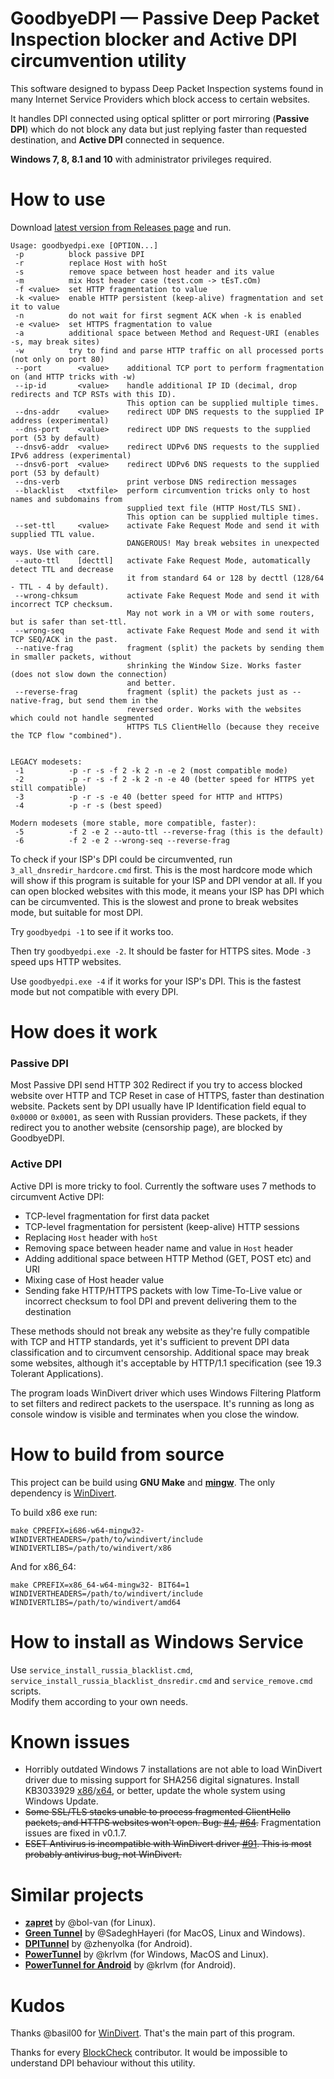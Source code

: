 GoodbyeDPI — Passive Deep Packet Inspection blocker and Active DPI circumvention utility
=========================

This software designed to bypass Deep Packet Inspection systems found in many Internet Service Providers which block access to certain websites.

It handles DPI connected using optical splitter or port mirroring (**Passive DPI**) which do not block any data but just replying faster than requested destination, and **Active DPI** connected in sequence.

**Windows 7, 8, 8.1 and 10** with administrator privileges required.

# How to use

Download [latest version from Releases page](https://github.com/ValdikSS/GoodbyeDPI/releases) and run.

```
Usage: goodbyedpi.exe [OPTION...]
 -p          block passive DPI
 -r          replace Host with hoSt
 -s          remove space between host header and its value
 -m          mix Host header case (test.com -> tEsT.cOm)
 -f <value>  set HTTP fragmentation to value
 -k <value>  enable HTTP persistent (keep-alive) fragmentation and set it to value
 -n          do not wait for first segment ACK when -k is enabled
 -e <value>  set HTTPS fragmentation to value
 -a          additional space between Method and Request-URI (enables -s, may break sites)
 -w          try to find and parse HTTP traffic on all processed ports (not only on port 80)
 --port        <value>    additional TCP port to perform fragmentation on (and HTTP tricks with -w)
 --ip-id       <value>    handle additional IP ID (decimal, drop redirects and TCP RSTs with this ID).
                          This option can be supplied multiple times.
 --dns-addr    <value>    redirect UDP DNS requests to the supplied IP address (experimental)
 --dns-port    <value>    redirect UDP DNS requests to the supplied port (53 by default)
 --dnsv6-addr  <value>    redirect UDPv6 DNS requests to the supplied IPv6 address (experimental)
 --dnsv6-port  <value>    redirect UDPv6 DNS requests to the supplied port (53 by default)
 --dns-verb               print verbose DNS redirection messages
 --blacklist   <txtfile>  perform circumvention tricks only to host names and subdomains from
                          supplied text file (HTTP Host/TLS SNI).
                          This option can be supplied multiple times.
 --set-ttl     <value>    activate Fake Request Mode and send it with supplied TTL value.
                          DANGEROUS! May break websites in unexpected ways. Use with care.
 --auto-ttl    [decttl]   activate Fake Request Mode, automatically detect TTL and decrease
                          it from standard 64 or 128 by decttl (128/64 - TTL - 4 by default).
 --wrong-chksum           activate Fake Request Mode and send it with incorrect TCP checksum.
                          May not work in a VM or with some routers, but is safer than set-ttl.
 --wrong-seq              activate Fake Request Mode and send it with TCP SEQ/ACK in the past.
 --native-frag            fragment (split) the packets by sending them in smaller packets, without
                          shrinking the Window Size. Works faster (does not slow down the connection)
                          and better.
 --reverse-frag           fragment (split) the packets just as --native-frag, but send them in the
                          reversed order. Works with the websites which could not handle segmented
                          HTTPS TLS ClientHello (because they receive the TCP flow "combined").


LEGACY modesets:
 -1          -p -r -s -f 2 -k 2 -n -e 2 (most compatible mode)
 -2          -p -r -s -f 2 -k 2 -n -e 40 (better speed for HTTPS yet still compatible)
 -3          -p -r -s -e 40 (better speed for HTTP and HTTPS)
 -4          -p -r -s (best speed)

Modern modesets (more stable, more compatible, faster):
 -5          -f 2 -e 2 --auto-ttl --reverse-frag (this is the default)
 -6          -f 2 -e 2 --wrong-seq --reverse-frag
```

To check if your ISP's DPI could be circumvented, run `3_all_dnsredir_hardcore.cmd` first. This is the most hardcore mode which will show if this program is suitable for your ISP and DPI vendor at all. If you can open blocked websites with this mode, it means your ISP has DPI which can be circumvented. This is the slowest and prone to break websites mode, but suitable for most DPI.

Try `goodbyedpi -1` to see if it works too.

Then try `goodbyedpi.exe -2`. It should be faster for HTTPS sites. Mode `-3` speed ups HTTP websites.

Use `goodbyedpi.exe -4` if it works for your ISP's DPI. This is the fastest mode but not compatible with every DPI.

# How does it work

### Passive DPI

Most Passive DPI send HTTP 302 Redirect if you try to access blocked website over HTTP and TCP Reset in case of HTTPS, faster than destination website. Packets sent by DPI usually have IP Identification field equal to `0x0000` or `0x0001`, as seen with Russian providers. These packets, if they redirect you to another website (censorship page), are blocked by GoodbyeDPI.

### Active DPI

Active DPI is more tricky to fool. Currently the software uses 7 methods to circumvent Active DPI:

* TCP-level fragmentation for first data packet
* TCP-level fragmentation for persistent (keep-alive) HTTP sessions
* Replacing `Host` header with `hoSt`
* Removing space between header name and value in `Host` header
* Adding additional space between HTTP Method (GET, POST etc) and URI
* Mixing case of Host header value
* Sending fake HTTP/HTTPS packets with low Time-To-Live value or incorrect checksum to fool DPI and prevent delivering them to the destination

These methods should not break any website as they're fully compatible with TCP and HTTP standards, yet it's sufficient to prevent DPI data classification and to circumvent censorship. Additional space may break some websites, although it's acceptable by HTTP/1.1 specification (see 19.3 Tolerant Applications).

The program loads WinDivert driver which uses Windows Filtering Platform to set filters and redirect packets to the userspace. It's running as long as console window is visible and terminates when you close the window.

# How to build from source

This project can be build using **GNU Make** and [**mingw**](https://mingw-w64.org). The only dependency is [WinDivert](https://github.com/basil00/Divert).

To build x86 exe run:

`make CPREFIX=i686-w64-mingw32- WINDIVERTHEADERS=/path/to/windivert/include WINDIVERTLIBS=/path/to/windivert/x86`

And for x86_64:

`make CPREFIX=x86_64-w64-mingw32- BIT64=1 WINDIVERTHEADERS=/path/to/windivert/include WINDIVERTLIBS=/path/to/windivert/amd64`

# How to install as Windows Service

Use `service_install_russia_blacklist.cmd`, `service_install_russia_blacklist_dnsredir.cmd` and `service_remove.cmd` scripts.  
Modify them according to your own needs.

# Known issues

* Horribly outdated Windows 7 installations are not able to load WinDivert driver due to missing support for SHA256 digital signatures. Install KB3033929 [x86](https://www.microsoft.com/en-us/download/details.aspx?id=46078)/[x64](https://www.microsoft.com/en-us/download/details.aspx?id=46148), or better, update the whole system using Windows Update.
* ~~Some SSL/TLS stacks unable to process fragmented ClientHello packets, and HTTPS websites won't open. Bug: [#4](https://github.com/ValdikSS/GoodbyeDPI/issues/4), [#64](https://github.com/ValdikSS/GoodbyeDPI/issues/64).~~ Fragmentation issues are fixed in v0.1.7.
* ~~ESET Antivirus is incompatible with WinDivert driver [#91](https://github.com/ValdikSS/GoodbyeDPI/issues/91). This is most probably antivirus bug, not WinDivert.~~


# Similar projects

- **[zapret](https://github.com/bol-van/zapret)** by @bol-van (for Linux).
- **[Green Tunnel](https://github.com/SadeghHayeri/GreenTunnel)** by @SadeghHayeri (for MacOS, Linux and Windows).
- **[DPITunnel](https://github.com/zhenyolka/DPITunnel)** by @zhenyolka (for Android).
- **[PowerTunnel](https://github.com/krlvm/PowerTunnel)** by @krlvm (for Windows, MacOS and Linux).
- **[PowerTunnel for Android](https://github.com/krlvm/PowerTunnel-Android)** by @krlvm (for Android).

# Kudos

Thanks @basil00 for [WinDivert](https://github.com/basil00/Divert). That's the main part of this program.

Thanks for every [BlockCheck](https://github.com/ValdikSS/blockcheck) contributor. It would be impossible to understand DPI behaviour without this utility.
